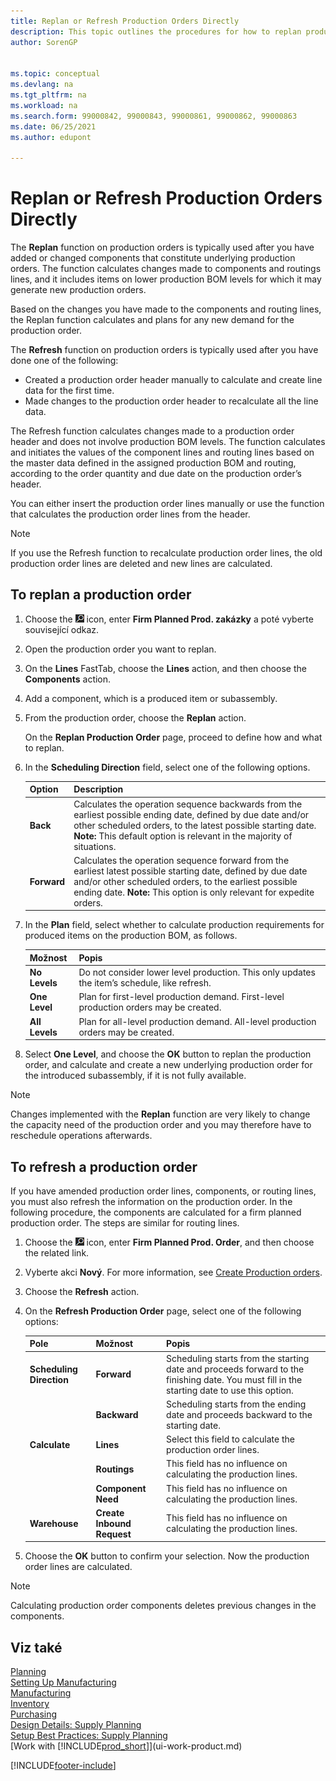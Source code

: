```yaml
---
title: Replan or Refresh Production Orders Directly
description: This topic outlines the procedures for how to replan production orders and refresh production orders directly.
author: SorenGP


ms.topic: conceptual
ms.devlang: na
ms.tgt_pltfrm: na
ms.workload: na
ms.search.form: 99000842, 99000843, 99000861, 99000862, 99000863
ms.date: 06/25/2021
ms.author: edupont

---
```

# Replan or Refresh Production Orders Directly

The **Replan** function on production orders is typically used after you have added or changed components that constitute underlying production orders. The function calculates changes made to components and routings lines, and it includes items on lower production BOM levels for which it may generate new production orders.

Based on the changes you have made to the components and routing lines, the Replan function calculates and plans for any new demand for the production order.

The **Refresh** function on production orders is typically used after you have done one of the following:

- Created a production order header manually to calculate and create line data for the first time.
- Made changes to the production order header to recalculate all the line data.

The Refresh function calculates changes made to a production order header and does not involve production BOM levels. The function calculates and initiates the values of the component lines and routing lines based on the master data defined in the assigned production BOM and routing, according to the order quantity and due date on the production order’s header.

You can either insert the production order lines manually or use the function that calculates the production order lines from the header.

> [!NOTE]
> If you use the Refresh function to recalculate production order lines, the old production order lines are deleted and new lines are calculated.

## To replan a production order

1. Choose the ![Lightbulb that opens the Tell Me feature 1.](media/ui-search/search_small.png "Tell me what you want to do") icon, enter **Firm Planned Prod. zakázky** a poté vyberte související odkaz.
2. Open the production order you want to replan.
3. On the **Lines** FastTab, choose the **Lines** action, and then choose the **Components** action.
4. Add a component, which is a produced item or subassembly.
5. From the production order, choose the **Replan** action.

   On the **Replan Production Order** page, proceed to define how and what to replan.
6. In the **Scheduling Direction** field, select one of the following options.

   | Option | Description |
   |--|--|
   | **Back** | Calculates the operation sequence backwards from the earliest possible ending date, defined by due date and/or other scheduled orders, to the latest possible starting date. **Note:**  This default option is relevant in the majority of situations. |
   | **Forward** | Calculates the operation sequence forward from the earliest latest possible starting date, defined by due date and/or other scheduled orders, to the earliest possible ending date. **Note:**  This option is only relevant for expedite orders. |

7. In the **Plan** field, select whether to calculate production requirements for produced items on the production BOM, as follows.

   | Možnost | Popis |
   |----------------------------------|---------------------------------------|  
   | **No Levels** | Do not consider lower level production. This only updates the item’s schedule, like refresh. |
   | **One Level** | Plan for first-level production demand. First-level production orders may be created. |
   | **All Levels** | Plan for all-level production demand. All-level production orders may be created. |

8. Select **One Level**, and choose the **OK** button to replan the production order, and calculate and create a new underlying production order for the introduced subassembly, if it is not fully available.

> [!NOTE]  
> Changes implemented with the **Replan** function are very likely to change the capacity need of the production order and you may therefore have to reschedule operations afterwards.

## To refresh a production order

If you have amended production order lines, components, or routing lines, you must also refresh the information on the production order. In the following procedure, the components are calculated for a firm planned production order. The steps are similar for routing lines.

1. Choose the ![Lightbulb that opens the Tell Me feature 2.](media/ui-search/search_small.png "Tell me what you want to do") icon, enter **Firm Planned Prod. Order**, and then choose the related link.
2. Vyberte akci **Nový**. For more information, see [Create Production orders](production-how-to-create-production-orders.md).
3. Choose the **Refresh** action.
4. On the **Refresh Production Order** page, select one of the following options:

   | Pole | Možnost | Popis |
   |----------------------------------|---------------|---------------------------------------|  
   | **Scheduling Direction** | **Forward** | Scheduling starts from the starting date and proceeds forward to the finishing date. You must fill in the starting date to use this option. |
   |  | **Backward** | Scheduling starts from the ending date and proceeds backward to the starting date. |
   | **Calculate** | **Lines** | Select this field to calculate the production order lines. |
   |  | **Routings** | This field has no influence on calculating the production lines. |
   |  | **Component Need** | This field has no influence on calculating the production lines. |
   | **Warehouse** | **Create Inbound Request** | This field has no influence on calculating the production lines. |

5. Choose the **OK** button to confirm your selection. Now the production order lines are calculated.

> [!NOTE]  
> Calculating production order components deletes previous changes in the components.

## Viz také

[Planning](production-planning.md)  
[Setting Up Manufacturing](production-configure-production-processes.md)  
[Manufacturing](production-manage-manufacturing.md)    
[Inventory](inventory-manage-inventory.md)  
[Purchasing](purchasing-manage-purchasing.md)  
[Design Details: Supply Planning](design-details-supply-planning.md)   
[Setup Best Practices: Supply Planning](setup-best-practices-supply-planning.md)  
[Work with [!INCLUDE[prod_short](includes/prod_short.md)]](ui-work-product.md)


[!INCLUDE[footer-include](includes/footer-banner.md)]